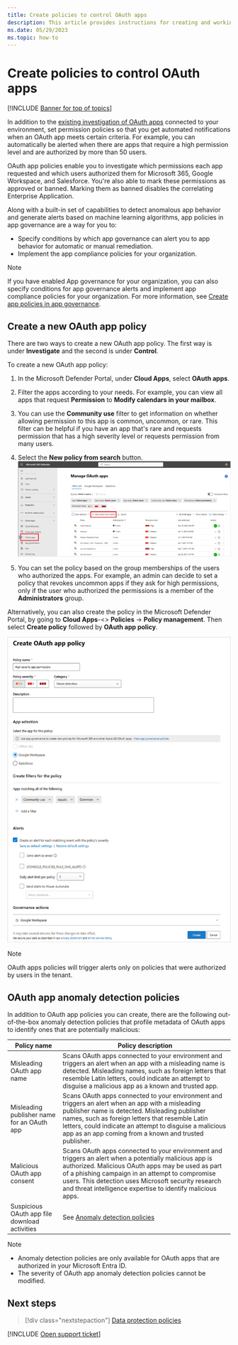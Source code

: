 ```yaml
---
title: Create policies to control OAuth apps 
description: This article provides instructions for creating and working with app permission policies in Microsoft Defender for Cloud Apps.
ms.date: 05/29/2023
ms.topic: how-to
---
```

# Create policies to control OAuth apps

[!INCLUDE [Banner for top of topics](includes/)]

In addition to the [existing investigation of OAuth apps](manage-app-permissions.md) connected to your environment, set permission policies so that you get automated notifications when an OAuth app meets certain criteria. For example, you can automatically be alerted when there are apps that require a high permission level and are authorized by more than 50 users.

OAuth app policies enable you to investigate which permissions each app requested and which users authorized them for Microsoft 365, Google Workspace, and Salesforce. You're also able to mark these permissions as approved or banned. Marking them as banned disables the correlating Enterprise Application.

Along with a built-in set of capabilities to detect anomalous app behavior and generate alerts based on machine learning algorithms, app policies in app governance are a way for you to:

- Specify conditions by which app governance can alert you to app behavior for automatic or manual remediation.
- Implement the app compliance policies for your organization.

> [!Note]
> If you have enabled App governance for your organization, you can also specify conditions for app governance alerts and implement app compliance policies for your organization. For more information, see [Create app policies in app governance](app-governance-app-policies-create.md).

## Create a new OAuth app policy

There are two ways to create a new OAuth app policy. The first way is under **Investigate** and the second is under **Control**.

To create a new OAuth app policy:

1. In the Microsoft Defender Portal, under **Cloud Apps**, select **OAuth apps**.

1. Filter the apps according to your needs. For example, you can view all apps that request **Permission** to **Modify calendars in your mailbox**.
1. You can use the **Community use** filter to get information on whether allowing permission to this app is common, uncommon, or rare. This filter can be helpful if you have an app that's rare and requests permission that has a high severity level or requests permission from many users.
1. Select the **New policy from search** button.
    ![New policy from search.](media/app-permissions-filter.png)

1. You can set the policy based on the group memberships of the users who authorized the apps. For example, an admin can decide to set a policy that revokes uncommon apps if they ask for high permissions, only if the user who authorized the permissions is a member of the **Administrators** group.

Alternatively, you can also create the policy in the Microsoft Defender Portal, by going to **Cloud Apps**-<> **Policies** -> **Policy management**. Then select **Create policy** followed by **OAuth app policy**.

   ![new OAuth app policy.](media/app-permissions-policy.png)

> [!NOTE]
> OAuth apps policies will trigger alerts only on policies that were authorized by users in the tenant.

## OAuth app anomaly detection policies

In addition to OAuth app policies you can create, there are the following out-of-the-box anomaly detection policies that profile metadata of OAuth apps to identify ones that are potentially malicious:

| Policy name | Policy description |
| --- | --- |
| Misleading OAuth app name | Scans OAuth apps connected to your environment and triggers an alert when an app with a misleading name is detected. Misleading names, such as foreign letters that resemble Latin letters, could indicate an attempt to disguise a malicious app as a known and trusted app. |
| Misleading publisher name for an OAuth app | Scans OAuth apps connected to your environment and triggers an alert when an app with a misleading publisher name is detected. Misleading publisher names, such as foreign letters that resemble Latin letters, could indicate an attempt to disguise a malicious app as an app coming from a known and trusted publisher. |
| Malicious OAuth app consent | Scans OAuth apps connected to your environment and triggers an alert when a potentially malicious app is authorized. Malicious OAuth apps may be used as part of a phishing campaign in an attempt to compromise users. This detection uses Microsoft security research and threat intelligence expertise to identify malicious apps. |
| Suspicious OAuth app file download activities | See [Anomaly detection policies](anomaly-detection-policy.md#suspicious-oauth-app-file-download-activities) |


> [!NOTE]
>
> - Anomaly detection policies are only available for OAuth apps that are authorized in your Microsoft Entra ID.
> - The severity of OAuth app anomaly detection policies cannot be modified.

## Next steps

> [!div class="nextstepaction"]
> [Data protection policies](data-protection-policies.md)

[!INCLUDE [Open support ticket](includes/support.md)]
